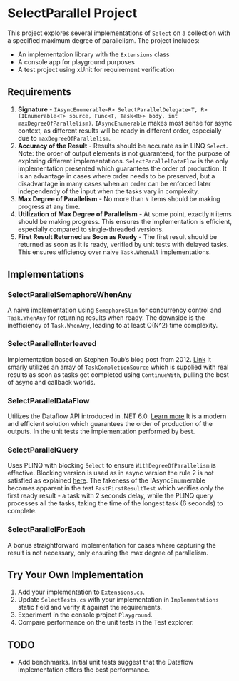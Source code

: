 # SelectParallel Project

This project explores several implementations of `Select` on a collection with a specified maximum degree of parallelism. The project includes:

- An implementation library with the `Extensions` class
- A console app for playground purposes
- A test project using xUnit for requirement verification

## Requirements

1. **Signature** - `IAsyncEnumerable<R> SelectParallelDelegate<T, R>(IEnumerable<T> source, Func<T, Task<R>> body, int maxDegreeOfParallelism)`. `IAsyncEnumerable` makes most sense for async context, as different results will be ready in different order, especially due to `maxDegreeOfParallelism`.
2. **Accuracy of the Result** - Results should be accurate as in LINQ `Select`. Note: the order of output elements is not guaranteed, for the purpose of exploring different implementations. `SelectParallelDataFlow` is the only implementation presented which guarantees the order of production. It is an advantage in cases where order needs to be preserved, but a disadvantage in many cases when an order can be enforced later independently of the input when the tasks vary in complexity.
3. **Max Degree of Parallelism** - No more than `N` items should be making progress at any time.
4. **Utilization of Max Degree of Parallelism** - At some point, exactly `N` items should be making progress. This ensures the implementation is efficient, especially compared to single-threaded versions.
5. **First Result Returned as Soon as Ready** - The first result should be returned as soon as it is ready, verified by unit tests with delayed tasks. This ensures efficiency over naive `Task.WhenAll` implementations.

## Implementations

### SelectParallelSemaphoreWhenAny
A naive implementation using `SemaphoreSlim` for concurrency control and `Task.WhenAny` for returning results when ready. The downside is the inefficiency of `Task.WhenAny`, leading to at least O(N^2) time complexity.

### SelectParallelInterleaved
Implementation based on Stephen Toub’s blog post from 2012. [Link](https://devblogs.microsoft.com/pfxteam/processing-tasks-as-they-complete/) It smarly utilizes an array of `TaskCompletionSource` which is supplied with real results as soon as tasks get completed using `ContinueWith`, pulling the best of async and callback worlds.

### SelectParallelDataFlow
Utilizes the Dataflow API introduced in .NET 6.0. [Learn more](https://learn.microsoft.com/en-us/dotnet/standard/parallel-programming/dataflow-task-parallel-library) It is a modern and efficient solution which guarantees the order of production of the outputs. In the unit tests the implementation performed by best.

### SelectParallelQuery
Uses PLINQ with blocking `Select` to ensure `WithDegreeOfParallelism` is effective. Blocking version is used as in async version the rule 2 is not satisfied as explained [here](https://devblogs.microsoft.com/pfxteam/paralleloptions-maxdegreeofparallelism-vs-plinqs-withdegreeofparallelism/). The fakeness of the IAsyncEnumerable becomes apparent in the test `FastFirstResultTest` which verifies only the first ready result - a task with 2 seconds delay, while the PLINQ query processes all the tasks, taking the time of the longest task (6 seconds) to complete.

### SelectParallelForEach
A bonus straightforward implementation for cases where capturing the result is not necessary, only ensuring the max degree of parallelism.

## Try Your Own Implementation

1. Add your implementation to `Extensions.cs`.
2. Update `SelectTests.cs` with your implementation in `Implementations` static field and verify it against the requirements.
3. Experiment in the console project `Playground`.
4. Compare performance on the unit tests in the Test explorer.

## TODO
- Add benchmarks. Initial unit tests suggest that the Dataflow implementation offers the best performance.